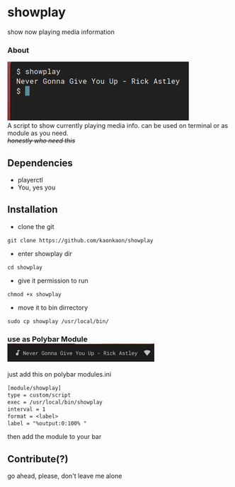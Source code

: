 
# showplay
show now playing media information


### About
![script preview](https://github.com/kaonkaon/showplay/blob/main/Preview.png?raw=true) </br>
A script to show currently playing media info. can be used on terminal or as module as you need.</br>
~~*honestly who need this*~~

## Dependencies
* playerctl
* You, yes you

## Installation
* clone the git
```
git clone https://github.com/kaonkaon/showplay
```
* enter showplay dir
```
cd showplay
```
* give it permission to run
```
chmod +x showplay
```
* move it to bin dirrectory
```
sudo cp showplay /usr/local/bin/
```
### use as Polybar Module ![polybar Preview](https://github.com/kaonkaon/showplay/blob/main/polybarpreview.png?raw=true)
just add this on polybar modules.ini
```
[module/showplay]
type = custom/script
exec = /usr/local/bin/showplay
interval = 1
format = <label>
label = "%output:0:100% "
```
then add the module to your bar


## Contribute(?)
go ahead, please, don't leave me alone
